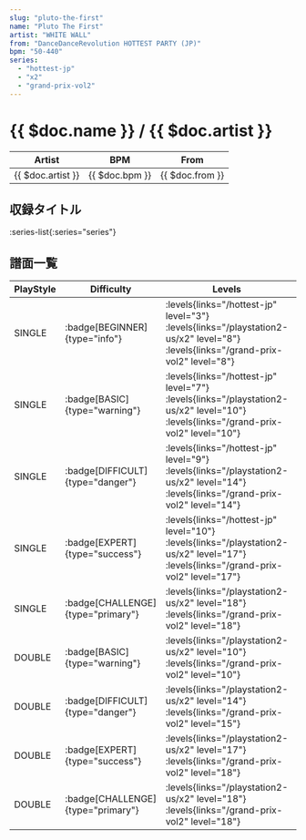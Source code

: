 ```yaml
---
slug: "pluto-the-first"
name: "Pluto The First"
artist: "WHITE WALL"
from: "DanceDanceRevolution HOTTEST PARTY (JP)"
bpm: "50-440"
series:
  - "hottest-jp"
  - "x2"
  - "grand-prix-vol2"
---
```


# {{ $doc.name }} / {{ $doc.artist }}

|Artist|BPM|From|
|------|---|----|
|{{ $doc.artist }}|{{ $doc.bpm }}|{{ $doc.from }}|

## 収録タイトル

:series-list{:series="series"}

## 譜面一覧

|PlayStyle|Difficulty|Levels|Notes|Movie|
|---------|----------|------|-----|-----|
|SINGLE| :badge[BEGINNER]{type="info"}| :levels{links="/hottest-jp" level="3"} :levels{links="/playstation2-us/x2" level="8"} :levels{links="/grand-prix-vol2" level="8"}|117/2||
|SINGLE| :badge[BASIC]{type="warning"}| :levels{links="/hottest-jp" level="7"} :levels{links="/playstation2-us/x2" level="10"} :levels{links="/grand-prix-vol2" level="10"}|201/20||
|SINGLE| :badge[DIFFICULT]{type="danger"}| :levels{links="/hottest-jp" level="9"} :levels{links="/playstation2-us/x2" level="14"} :levels{links="/grand-prix-vol2" level="14"}|395/11||
|SINGLE| :badge[EXPERT]{type="success"}| :levels{links="/hottest-jp" level="10"} :levels{links="/playstation2-us/x2" level="17"} :levels{links="/grand-prix-vol2" level="17"}|525/2||
|SINGLE| :badge[CHALLENGE]{type="primary"}| :levels{links="/playstation2-us/x2" level="18"} :levels{links="/grand-prix-vol2" level="18"}|481/2(57)||
|DOUBLE| :badge[BASIC]{type="warning"}| :levels{links="/playstation2-us/x2" level="10"} :levels{links="/grand-prix-vol2" level="10"}|211/2||
|DOUBLE| :badge[DIFFICULT]{type="danger"}| :levels{links="/playstation2-us/x2" level="14"} :levels{links="/grand-prix-vol2" level="15"}|390/2||
|DOUBLE| :badge[EXPERT]{type="success"}| :levels{links="/playstation2-us/x2" level="17"} :levels{links="/grand-prix-vol2" level="18"}|521/5||
|DOUBLE| :badge[CHALLENGE]{type="primary"}| :levels{links="/playstation2-us/x2" level="18"} :levels{links="/grand-prix-vol2" level="18"}|481/5(48)||
